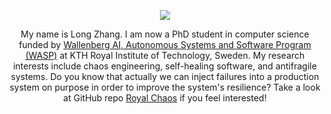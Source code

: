 <div align="center">
  <p>
    <a href="http://gluckzhang.com">
      <img src="https://github-readme-stats.vercel.app/api?username=gluckzhang&show_icons=true&hide_title=true&hide_border=true" />
    </a>
  </p>
  <p>My name is Long Zhang. I am now a PhD student in computer science funded by <a href="http://wasp-sweden.org/" target="_blank">Wallenberg AI, Autonomous Systems and Software Program (WASP)</a> at KTH Royal Institute of Technology, Sweden. My research interests include chaos engineering, self-healing software, and antifragile systems. Do you know that actually we can inject failures into a production system on purpose in order to improve the system's resilience? Take a look at GitHub repo <a href="https://github.com/KTH/royal-chaos" target="_blank">Royal Chaos</a> if you feel interested!</p>
</div>

<!--
**gluckzhang/gluckzhang** is a ✨ _special_ ✨ repository because its `README.md` (this file) appears on your GitHub profile.

Here are some ideas to get you started:

- 🔭 I’m currently working on ...
- 🌱 I’m currently learning ...
- 👯 I’m looking to collaborate on ...
- 🤔 I’m looking for help with ...
- 💬 Ask me about ...
- 📫 How to reach me: ...
-  Pronouns: ...
- ⚡ Fun fact: ...
-->
